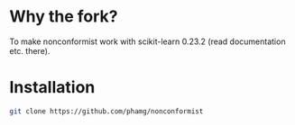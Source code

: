 # Why the fork?

To make nonconformist work with scikit-learn 0.23.2 (read documentation etc. there).

# Installation

```bash
git clone https://github.com/phamg/nonconformist
```
